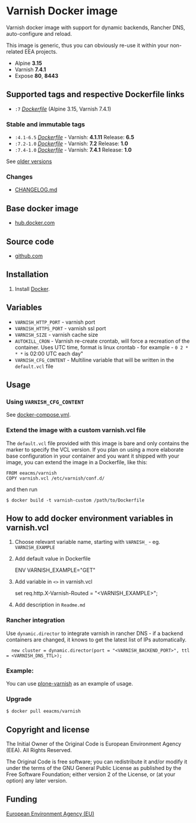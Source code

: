 # Varnish Docker image

Varnish docker image with support for dynamic backends, Rancher DNS, auto-configure
and reload.

This image is generic, thus you can obviously re-use it within
your non-related EEA projects.

 - Alpine **3.15**
 - Varnish **7.4.1**
 - Expose **80**, **8443**

## Supported tags and respective Dockerfile links

  - `:7` [*Dockerfile*](https://github.com/eea/eea.docker.varnish/blob/7.x/Dockerfile) (Alpine 3.15, Varnish 7.4.1)

### Stable and immutable tags

  - `:4.1-6.5` [*Dockerfile*](https://github.com/eea/eea.docker.varnish/tree/4.1-6.5/varnish/Dockerfile) - Varnish: **4.1.11** Release: **6.5**
  - `:7.2-1.0` [*Dockerfile*](https://github.com/eea/eea.docker.varnish/tree/7.2-1.0/Dockerfile) - Varnish: **7.2** Release: **1.0**
  - `:7.4-1.0` [*Dockerfile*](https://github.com/eea/eea.docker.varnish/tree/7.4-1.0/Dockerfile) - Varnish: **7.4.1** Release: **1.0**

See [older versions](https://github.com/eea/eea.docker.varnish/releases)

### Changes

 - [CHANGELOG.md](https://github.com/eea/eea.docker.varnish/blob/master/CHANGELOG.md)

## Base docker image

 - [hub.docker.com](https://registry.hub.docker.com/u/eeacms/varnish)

## Source code

  - [github.com](http://github.com/eea/eea.docker.varnish)


## Installation

1. Install [Docker](https://www.docker.com/).

## Variables

* `VARNISH_HTTP_PORT` - varnish port
* `VARNISH_HTTPS_PORT` - varnish ssl port
* `VARNISH_SIZE` - varnish cache size
* `AUTOKILL_CRON` - Varnish re-create crontab, will force a recreation of the container. Uses UTC time, format is linux crontab - for example -  `0 2 * * *` is 02:00 UTC each day" 
* `VARNISH_CFG_CONTENT` - Multiline variable that will be written in the `default.vcl` file

## Usage

### Using `VARNISH_CFG_CONTENT`

See [docker-compose.yml](https://github.com/eea/eea.docker.varnish/blob/7.x/docker-compose.yml).

### Extend the image with a custom varnish.vcl file

The `default.vcl` file provided with this image is bare and only contains
the marker to specify the VCL version. If you plan on using a more
elaborate base configuration in your container and you want it shipped with
your image, you can extend the image in a Dockerfile, like this:

    FROM eeacms/varnish
    COPY varnish.vcl /etc/varnish/conf.d/

and then run

    $ docker build -t varnish-custom /path/to/Dockerfile

## How to add docker environment variables in varnish.vcl

1. Choose relevant variable name, starting with `VARNISH_` - eg. `VARNISH_EXAMPLE`

2. Add default value in Dockerfile 

      ENV VARNISH_EXAMPLE="GET"

3. Add variable in `<>` in varnish.vcl

      set req.http.X-Varnish-Routed = "<VARNISH_EXAMPLE>";

4. Add description in `Readme.md`

### Rancher integration

Use `dynamic.director` to integrate varnish in rancher DNS - if a backend containers are changed, it knows to get the latest list of IPs automatically.

      new cluster = dynamic.director(port = "<VARNISH_BACKEND_PORT>", ttl = <VARNISH_DNS_TTL>);


### Example:

You can use [plone-varnish](https://github.com/eea/plone-varnish) as an example of usage. 

### Upgrade

    $ docker pull eeacms/varnish


## Copyright and license

The Initial Owner of the Original Code is European Environment Agency (EEA).
All Rights Reserved.

The Original Code is free software;
you can redistribute it and/or modify it under the terms of the GNU
General Public License as published by the Free Software Foundation;
either version 2 of the License, or (at your option) any later
version.


## Funding

[European Environment Agency (EU)](http://eea.europa.eu)
